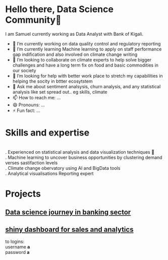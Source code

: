 # Hello there, Data Science Community👋
I am Samuel currently working as Data Analyst with Bank of Kigali.

- 🔭 I’m currently working on data quality control and regulatory reporting
- 🌱 I’m currently learning Machine learning to apply on staff performance gap indification and also involved on climate change writing
- 👯 I’m looking to collaborate on climate experts to help solve bigger challenges and have a long term fix on food and basic commodities in our society
- 🤔 I’m looking for help with better work place to stretch my capabilities in helping the socity in bttter ecosytstem
- 💬 Ask me about sentiment analsysis, churn analysis, and any statistical analysis like set spread out.. eg skills, climate
- 📫 How to reach me: ...
- 😄 Pronouns: ...
- ⚡ Fun fact: ...

# Skills and expertise

<br>. Experienced on statistical analysis and data visualization techniques 🤔
<br>. Machine learning to uncover business opportunities by clustering demand verses sastifaction levels
<br>. Climate change obervatory using AI and BigData tools
<br>. Analytical visualisations
Reporting expert


# Projects

## [Data science journey in banking sector](https://github.com/samu4/data-consolidation-with-python/blob/master/data_consolidation.ipynb)

## [shiny dashboard for sales and analytics](https://sam2019.shinyapps.io/sales) 

to logins: <br> username **a** <br> password **a**
